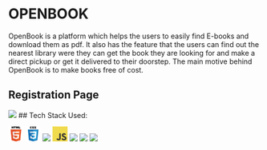 # OPENBOOK
OpenBook is a platform which helps the users to easily find E-books and download them as pdf. It also has the feature that the users can find out the nearest library were they can get the book they are looking for and make a direct pickup or get it delivered to their doorstep. The main motive behind OpenBook is to make books free of cost.

## Registration Page
<img src="https://user-images.githubusercontent.com/88069006/216254040-98273ed3-2aab-451e-98fc-5368fb9201c8.png">
## Tech Stack Used:

<code><img height="30" src="https://raw.githubusercontent.com/github/explore/80688e429a7d4ef2fca1e82350fe8e3517d3494d/topics/html/html.png"></code>
<code><img height="30" src="https://raw.githubusercontent.com/github/explore/80688e429a7d4ef2fca1e82350fe8e3517d3494d/topics/css/css.png"></code>
<code><img height="30" src="https://github.com/tomchen/stack-icons/raw/master/logos/bootstrap.svg"></code>
<code><img height="30" src="https://raw.githubusercontent.com/github/explore/80688e429a7d4ef2fca1e82350fe8e3517d3494d/topics/javascript/javascript.png"></code>
<code><img height="30" src="https://user-images.githubusercontent.com/88069006/216250536-9218de23-8d7a-4788-95bb-2cd800f2dbd5.png"></code>
<code><img height="30" src="https://user-images.githubusercontent.com/88069006/216251117-9f19d4ed-4537-47a2-ac3e-4e7aa6d4e8cd.svg"></code>
<code><img height="30" src="https://user-images.githubusercontent.com/88069006/216251332-ba8d0940-99e3-4635-9f35-a2539972dfd3.svg"></code>

